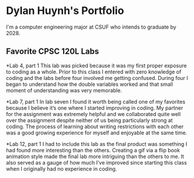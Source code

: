 
# Dylan Huynh's Portfolio

I'm a computer engineering major at CSUF who intends to graduate by 2028.

## Favorite CPSC 120L Labs

*Lab 4, part 1
    This lab was picked because it was my first proper exposure to coding as a whole. Prior to this class I entered with zero knowledge of coding and the labs before four involved me getting confused. During four I began to understand how the double variables worked and that small moment of understanding was very memorable.

*Lab 7, part 1
    In lab seven I found it worth being called one of my favorites because I believe it’s one where I started improving in coding. My partner for the assignment was extremely helpful and we collaborated quite well over the assignment despite neither of us being particularly strong at coding. The process of learning about writing restrictions with each other was a good growing experience for myself and enjoyable at the same time.

*Lab 12, part 1
    I had to include this lab as the final product was something I had found more interesting than the others. Creating a gif via a flip book animation style made the final lab more intriguing than the others to me. It also served as a gauge of how much I’ve improved since starting this class when I originally had no experience in coding.
